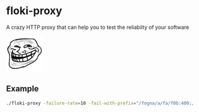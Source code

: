 # floki-proxy
A crazy HTTP proxy that can help you to test the reliabilty of your software

![troll](troll.png)

## Example

```bash
./floki-proxy -failure-rate=10 -fail-with-prefix="/fogna/a/fa/f0b:400;/small:500"
```

